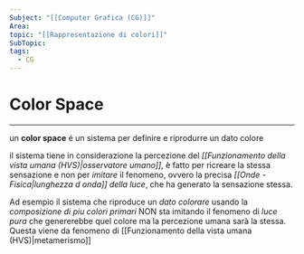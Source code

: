 ```yaml
---
Subject: "[[Computer Grafica (CG)]]"
Area: 
topic: "[[Rappresentazione di colori]]"
SubTopic: 
tags:
  - CG
---
```



# Color Space
---
un __color space__ é un sistema per definire e riprodurre un dato colore

il sistema tiene in considerazione la percezione del _[[Funzionamento della vista umana (HVS)|osservatore umano]]_, è fatto per ricreare la stessa sensazione e non per _imitare_ il fenomeno, ovvero la precisa _[[Onde - Fisica|lunghezza d onda]] della luce_, che ha generato la sensazione stessa.

Ad esempio il sistema che riproduce un _dato colorare_ usando la _composizione di piu colori primari_ NON sta imitando il fenomeno di _luce pura_ che genererebbe quel colore ma la percezione umana sarà la stessa. Questa viene da fenomeno di [[Funzionamento della vista umana (HVS)|metamerismo]] 